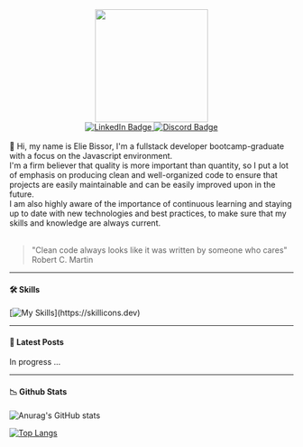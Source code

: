 <div id="header" align="center">
  <img src="https://media.giphy.com/media/4rZA5D22301iMgrUNd/giphy.gif" width="200"/>
  <div id="badges">
    <a href="https://www.linkedin.com/in/elie-bissor/">
      <img src="https://img.shields.io/badge/LinkedIn-blue?style=for-the-badge&logo=linkedin&logoColor=white" alt="LinkedIn Badge"/>
    </a>
     <a href="https://discord.com/users/816668406475522068">
      <img src="https://img.shields.io/badge/discord-blue?style=for-the-badge&logo=discord&logoColor=white" alt="Discord Badge"/>
    </a>
  </div>
      <img aling="center" src="https://komarev.com/ghpvc/?username=elieb77&style=flat-square&color=blue" alt=""/>
</div>

<br>
👋 Hi, my name is Elie Bissor, I'm a fullstack developer bootcamp-graduate with a focus on the Javascript environment.<br>
I'm a firm believer that quality is more important than quantity, so I put a lot of emphasis on producing clean and well-organized code to ensure that projects are easily maintainable and can be easily improved upon in the future.<br> I am also highly aware of the importance of continuous learning and staying up to date with new technologies and best practices, to make sure that my skills and knowledge are always current.<br><br>

> "Clean code always looks like it was written by someone who cares"<br>
> Robert C. Martin

<hr>

#### 🛠 Skills

[![My Skills](https://skillicons.dev/icons?i=html,css,sass,js,react,typescript,nextjs,nodejs,expressjs,mongodb,mysql,git,bash,)](https://skillicons.dev)

<hr>

#### 📖 Latest Posts
In progress ...
<hr>

#### 📉 Github Stats

![Anurag's GitHub stats](https://github-readme-stats.vercel.app/api?username=ElieB77&show_icons=true&theme=transparent)

[![Top Langs](https://github-readme-stats.vercel.app/api/top-langs/?username=ElieB77&layout=compact&theme=transparent)](https://github.com/ElieB77/github-readme-stats)

